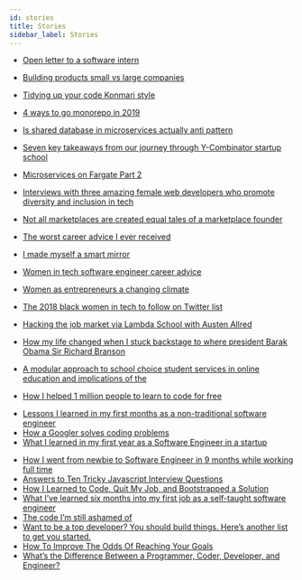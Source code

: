 ```yaml
---
id: stories
title: Stories
sidebar_label: Stories
---
```


- [Open letter to a software intern](https://blog.codegiant.io/open-letter-to-a-software-intern-817fa1ce5319)


- [Building products small vs large companies](https://blog.codegiant.io/building-products-small-vs-large-companies-6d90c8adcb80)
- [Tidying up your code Konmari style](https://dev.to/kaydacode/tidying-up-your-code-konmari-style-3b64)
- [4 ways to go monorepo in 2019](https://hackernoon.com/4-ways-to-go-monorepo-in-2019-ea5d19fc1f08)
- [Is shared database in microservices actually anti pattern](https://hackernoon.com/is-shared-database-in-microservices-actually-anti-pattern-8cc2536adfe4)
- [Seven key takeaways from our journey through Y-Combinator startup school](https://hackernoon.com/seven-key-takeaways-from-our-journey-through-y-combinator-startup-school-f4249a2d4f42)
- [Microservices on Fargate Part 2](https://hackernoon.com/microservices-on-fargate-part2-f29c6d4d708f)
- [Interviews with three amazing female web developers who promote diversity and inclusion in tech](https://hackernoon.com/interviews-with-three-amazing-female-web-developers-who-promote-diversity-and-inclusion-in-tech-5210b0f6035)
- [Not all marketplaces are created equal tales of a marketplace founder](https://hackernoon.com/not-all-marketplaces-are-created-equal-tales-of-a-marketplace-founder-9fc0fb802706)
- [The worst career advice I ever received](https://hackernoon.com/the-worst-career-advice-i-ever-received-54aaf2a50c93)
- [I made myself a smart mirror](https://hackernoon.com/i-made-myself-a-smart-mirror-50e56966c478)
- [Women in tech software engineer career advice](https://hackernoon.com/women-in-tech-software-engineer-career-advice-8cb70cc5c13c)
- [Women as entrepreneurs a changing climate](https://hackernoon.com/women-as-entrepreneurs-a-changing-climate-3b3f1268d42a)
- [The 2018 black women in tech to follow on Twitter list](https://hackernoon.com/the-2018-black-women-in-tech-to-follow-on-twitter-list-32034049a055)
- [Hacking the job market via Lambda School with Austen Allred](https://hackernoon.com/hacking-the-job-market-via-lambda-school-with-austen-allred-d22197f94696)
- [How my life changed when I stuck backstage to where president Barak Obama Sir Richard Branson](https://hackernoon.com/how-my-life-changed-when-i-snuck-backstage-to-where-president-barack-obama-sir-richard-branson-8cec732bff7c)
- [A modular approach to school choice student services in online education and implications of the ](https://medium.com/7plus/a-modular-approach-to-school-choice-student-services-in-online-education-and-implications-of-the-16cdca8a94c6)
- [How I helped 1 million people to learn to code for free](https://www.producthunt.com/stories/how-i-helped-1-million-people-learn-to-code-for-free)


<!-- - []() -->
- [Lessons I learned in my first months as a non-traditional software engineer](https://medium.freecodecamp.org/lessons-i-learned-in-my-first-months-as-a-non-traditional-software-engineer-ac2ada05ba14)
- [How a Googler solves coding problems](https://blog.usejournal.com/how-a-googler-solves-coding-problems-ec5d59e73ec5)
- [What I learned in my first year as a Software Engineer in a startup](https://medium.com/@clementb/what-i-learned-in-my-first-year-as-a-software-engineer-in-a-startup-c078161e5a8e)

<!-- - []()
- []() -->

- [How I went from newbie to Software Engineer in 9 months while working full time](https://medium.freecodecamp.org/how-i-went-from-newbie-to-software-engineer-in-9-months-while-working-full-time-460bd8485847)
- [Answers to Ten Tricky Javascript Interview Questions](https://hackernoon.com/tricky-javascript-interview-questions-b67d5d278344)
- [How I Learned to Code, Quit My Job, and Bootstrapped a Solution](https://www.indiehackers.com/interview/3d2afa0b80)
- [What I’ve learned six months into my first job as a self-taught software engineer](https://medium.freecodecamp.org/what-ive-learned-six-months-into-my-first-job-as-a-self-taught-software-engineer-516b0703e86)
- [The code I’m still ashamed of](https://medium.freecodecamp.org/the-code-im-still-ashamed-of-e4c021dff55e)
- [Want to be a top developer? You should build things. Here’s another list to get you started.](https://medium.freecodecamp.org/the-secret-to-being-a-top-developer-is-building-things-d3d058e4e472)
- [How To Improve The Odds Of Reaching Your Goals](https://medium.com/swlh/how-to-improve-the-odds-of-reaching-your-goals-71aff1ccf5c9)
- [What’s the Difference Between a Programmer, Coder, Developer, and Engineer?](https://blog.codegiant.io/whats-the-difference-between-a-programmer-coder-developer-and-engineer-bd315404de7)
<!-- - []() -->
